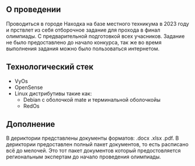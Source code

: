## О проведении

Проводиться в городе Находка на базе местного техникума в 2023 году и прствлет из себя отборочное задание для прохода в финал олимпиады. С предварительной подготовкой всех учасников. Задание не было предоставлено до начало конкурса, так же во время выполнения задания можно было пользоваться интернетом.

## Технологический стек

- VyOs
- OpenSense
- Linux дистрибутивы такие как:
  - Debian c оболочкой mate и терминальной оболочкойы
  - RedOs

## Дополнение

В дериктории представлены документы форматов: .docx .xlsx .pdf. В дериктории предоставлен полный пакет документов, то есть расписано всё до мелочей. Это тот пакет документов который предостовляется региональным экспертам до начало проведения олимпиады.



